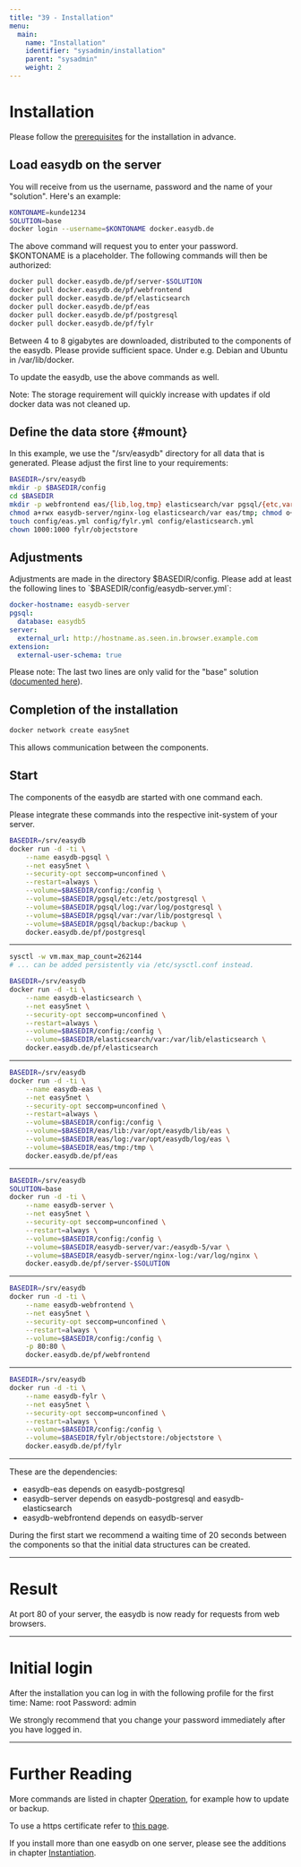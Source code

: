 ```yaml
---
title: "39 - Installation"
menu:
  main:
    name: "Installation"
    identifier: "sysadmin/installation"
    parent: "sysadmin"
    weight: 2
---
```

# Installation

Please follow the [prerequisites](../requirements) for the installation in advance.

## Load easydb on the server

You will receive from us the username, password and the name of your "solution". Here's an example:

```bash
KONTONAME=kunde1234
SOLUTION=base
docker login --username=$KONTONAME docker.easydb.de
```

The above command will request you to enter your password. $KONTONAME is a placeholder. The following commands will then be authorized:

```bash
docker pull docker.easydb.de/pf/server-$SOLUTION
docker pull docker.easydb.de/pf/webfrontend
docker pull docker.easydb.de/pf/elasticsearch
docker pull docker.easydb.de/pf/eas
docker pull docker.easydb.de/pf/postgresql
docker pull docker.easydb.de/pf/fylr
```

Between 4 to 8 gigabytes are downloaded, distributed to the components of the easydb.
Please provide sufficient space. Under e.g. Debian and Ubuntu in /var/lib/docker.

To update the easydb, use the above commands as well.

Note: The storage requirement will quickly increase with updates if old docker data was not cleaned up.

## Define the data store {#mount}

In this example, we use the "/srv/easydb" directory for all data that is generated. Please adjust the first line to your requirements:

```bash
BASEDIR=/srv/easydb
mkdir -p $BASEDIR/config
cd $BASEDIR
mkdir -p webfrontend eas/{lib,log,tmp} elasticsearch/var pgsql/{etc,var,log,backup} easydb-server/{nginx-log,var} fylr/objectstore
chmod a+rwx easydb-server/nginx-log elasticsearch/var eas/tmp; chmod o+t eas/tmp
touch config/eas.yml config/fylr.yml config/elasticsearch.yml
chown 1000:1000 fylr/objectstore
```

## Adjustments

Adjustments are made in the directory $BASEDIR/config. Please add at least the following lines to `$BASEDIR/config/easydb-server.yml`:

```yaml
docker-hostname: easydb-server
pgsql:
  database: easydb5
server:
  external_url: http://hostname.as.seen.in.browser.example.com
extension:
  external-user-schema: true
```

Please note: The last two lines are only valid for the "base" solution ([documented here](../../solutions/base)).

## Completion of the installation

```bash
docker network create easy5net
```

This allows communication between the components.


## Start

The components of the easydb are started with one command each.

Please integrate these commands into the respective init-system of your server.

```bash
BASEDIR=/srv/easydb
docker run -d -ti \
    --name easydb-pgsql \
    --net easy5net \
    --security-opt seccomp=unconfined \
    --restart=always \
    --volume=$BASEDIR/config:/config \
    --volume=$BASEDIR/pgsql/etc:/etc/postgresql \
    --volume=$BASEDIR/pgsql/log:/var/log/postgresql \
    --volume=$BASEDIR/pgsql/var:/var/lib/postgresql \
    --volume=$BASEDIR/pgsql/backup:/backup \
    docker.easydb.de/pf/postgresql
```

---

```bash
sysctl -w vm.max_map_count=262144
# ... can be added persistently via /etc/sysctl.conf instead.

BASEDIR=/srv/easydb
docker run -d -ti \
    --name easydb-elasticsearch \
    --net easy5net \
    --security-opt seccomp=unconfined \
    --restart=always \
    --volume=$BASEDIR/config:/config \
    --volume=$BASEDIR/elasticsearch/var:/var/lib/elasticsearch \
    docker.easydb.de/pf/elasticsearch
```

---

```bash
BASEDIR=/srv/easydb
docker run -d -ti \
    --name easydb-eas \
    --net easy5net \
    --security-opt seccomp=unconfined \
    --restart=always \
    --volume=$BASEDIR/config:/config \
    --volume=$BASEDIR/eas/lib:/var/opt/easydb/lib/eas \
    --volume=$BASEDIR/eas/log:/var/opt/easydb/log/eas \
    --volume=$BASEDIR/eas/tmp:/tmp \
    docker.easydb.de/pf/eas
```
---

```bash
BASEDIR=/srv/easydb
SOLUTION=base
docker run -d -ti \
    --name easydb-server \
    --net easy5net \
    --security-opt seccomp=unconfined \
    --restart=always \
    --volume=$BASEDIR/config:/config \
    --volume=$BASEDIR/easydb-server/var:/easydb-5/var \
    --volume=$BASEDIR/easydb-server/nginx-log:/var/log/nginx \
    docker.easydb.de/pf/server-$SOLUTION
```

---

```bash
BASEDIR=/srv/easydb
docker run -d -ti \
    --name easydb-webfrontend \
    --net easy5net \
    --security-opt seccomp=unconfined \
    --restart=always \
    --volume=$BASEDIR/config:/config \
    -p 80:80 \
    docker.easydb.de/pf/webfrontend
```
---

```bash
BASEDIR=/srv/easydb
docker run -d -ti \
    --name easydb-fylr \
    --net easy5net \
    --security-opt seccomp=unconfined \
    --restart=always \
    --volume=$BASEDIR/config:/config \
    --volume=$BASEDIR/fylr/objectstore:/objectstore \
    docker.easydb.de/pf/fylr
```

---

These are the dependencies:

* easydb-eas depends on easydb-postgresql
* easydb-server depends on easydb-postgresql and easydb-elasticsearch
* easydb-webfrontend depends on easydb-server

During the first start we recommend a waiting time of 20 seconds between the components so that the initial data structures can be created.

---

# Result

At port 80 of your server, the easydb is now ready for requests from web browsers.

---

# Initial login

After the installation you can log in with the following profile for the first time:
Name: root
Password: admin 

We strongly recommend that you change your password immediately after you have logged in.

---

# Further Reading

More commands are listed in chapter [Operation](../betrieb), for example how to update or backup.

To use a https certificate refer to [this page](../konfiguration/recipes/https/).

If you install more than one easydb on one server, please see the additions in chapter [Instantiation](instances).

